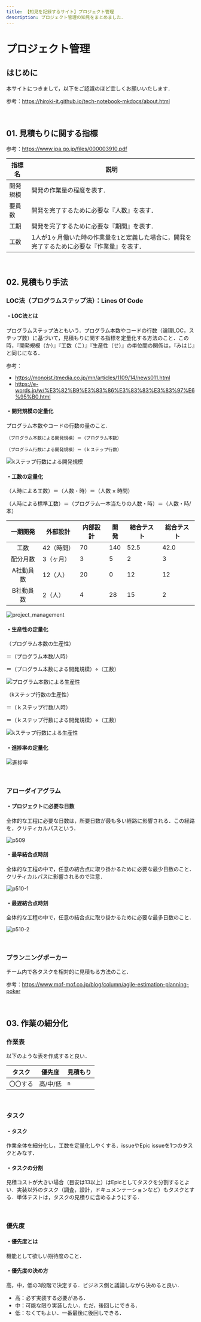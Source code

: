 ```yaml
---
title: 【知見を記録するサイト】プロジェクト管理
description: プロジェクト管理の知見をまとめました．
---
```


# プロジェクト管理

## はじめに

本サイトにつきまして，以下をご認識のほど宜しくお願いいたします．

参考：https://hiroki-it.github.io/tech-notebook-mkdocs/about.html

<br>

## 01. 見積もりに関する指標

参考：https://www.ipa.go.jp/files/000003910.pdf

| 指標名   | 説明                                                         |
| -------- | ------------------------------------------------------------ |
| 開発規模 | 開発の作業量の程度を表す．                                   |
| 要員数   | 開発を完了するために必要な『人数』を表す．                   |
| 工期     | 開発を完了するために必要な『期間』を表す．                   |
| 工数     | 1人が1ヶ月働いた時の作業量を```1```と定義した場合に，開発を完了するために必要な『作業量』を表す． |

<br>

## 02. 見積もり手法

### LOC法（プログラムステップ法）：Lines Of Code

#### ・LOC法とは

プログラムステップ法ともいう．プログラム本数やコードの行数（論理LOC，ステップ数）に基づいて，見積もりに関する指標を定量化する方法のこと．この時，『開発規模（か）』『工数（こ）』『生産性（せ）』の単位間の関係は，『みはじ』と同じになる．

参考：

- https://monoist.itmedia.co.jp/mn/articles/1109/14/news011.html
- https://e-words.jp/w/%E3%82%B9%E3%83%86%E3%83%83%E3%83%97%E6%95%B0.html

#### ・開発規模の定量化

プログラム本数やコードの行数の量のこと．

```
（プログラム本数による開発規模）＝（プログラム本数）
```

```
（プログラム行数による開発規模）＝（ｋステップ行数）
```

![kステップ行数による開発規模](https://raw.githubusercontent.com/hiroki-it/tech-notebook/master/images/kステップ行数による開発規模.png)

#### ・工数の定量化

  （人時による工数）＝（人数・時）＝（人数 × 時間）

  （人時による標準工数）＝（プログラム一本当たりの人数・時）＝（人数・時/本）

| 一期開発  | 外部設計   | 内部設計 | 開発 | 結合テスト | 総合テスト |
| :-------: | ---------- | -------- | ---- | ---------- | ---------- |
|   工数    | 42（時間） | 70       | 140  | 52.5       | 42.0       |
| 配分月数  | 3（ヶ月）  | 3        | 5    | 2          | 3          |
| A社動員数 | 12（人）   | 20       | 0    | 12         | 12         |
| B社動員数 | 2（人）    | 4        | 28   | 15         | 2          |

![project_management](https://raw.githubusercontent.com/hiroki-it/tech-notebook/master/images/project_management.png)

#### ・生産性の定量化

  （プログラム本数の生産性）

  ＝（プログラム本数/人時）

  ＝（プログラム本数による開発規模）÷（工数）

![プログラム本数による生産性](https://raw.githubusercontent.com/hiroki-it/tech-notebook/master/images/プログラム本数による生産性.png)

  （kステップ行数の生産性）

＝（ｋステップ行数/人時）

＝（ｋステップ行数による開発規模）÷（工数）

![kステップ行数による生産性](https://raw.githubusercontent.com/hiroki-it/tech-notebook/master/images/kステップ行数による生産性.png)

#### ・進捗率の定量化

![進捗率](https://raw.githubusercontent.com/hiroki-it/tech-notebook/master/images/進捗率.png)

<br>

### アローダイアグラム

#### ・プロジェクトに必要な日数

  全体的な工程に必要な日数は，所要日数が最も多い経路に影響される．この経路を，クリティカルパスという．

![p509](https://raw.githubusercontent.com/hiroki-it/tech-notebook/master/images/p509.jpg)

#### ・最早結合点時刻

  全体的な工程の中で，任意の結合点に取り掛かるために必要な最少日数のこと．クリティカルパスに影響されるので注意．

![p510-1](https://raw.githubusercontent.com/hiroki-it/tech-notebook/master/images/p510-1.jpg)

#### ・最遅結合点時刻

  全体的な工程の中で，任意の結合点に取り掛かるために必要な最多日数のこと．

![p510-2](https://raw.githubusercontent.com/hiroki-it/tech-notebook/master/images/p510-2.jpg)

<br>

### プランニングポーカー

チーム内で各タスクを相対的に見積もる方法のこと．

参考：https://www.mof-mof.co.jp/blog/column/agile-estimation-planning-poker

<br>

## 03. 作業の細分化

### 作業表

以下のような表を作成すると良い．

| タスク   | 優先度   | 見積もり |
| -------- | -------- | -------- |
| 〇〇する | 高/中/低 | ```n```  |

<br>

### タスク

#### ・タスク

作業全体を細分化し，工数を定量化しやくする．issueやEpic issueを1つのタスクとみなす．

#### ・タスクの分割

見積コストが大きい場合（目安は13以上）はEpicとしてタスクを分割するとよい．実装以外のタスク（調査，設計，ドキュメンテーションなど）もタスクとする．単体テストは，タスクの見積りに含めるようにする．

<br>

### 優先度

#### ・優先度とは

機能として欲しい期待度のこと．

#### ・優先度の決め方

高，中，低の3段階で決定する．ビジネス側と議論しながら決めると良い．

- 高：必ず実装する必要がある．
- 中：可能な限り実装したい．ただ，後回しにできる．
- 低：なくてもよい．一番最後に後回しできる．

